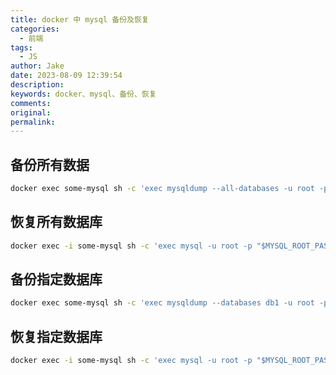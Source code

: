 ```yaml
---
title: docker 中 mysql 备份及恢复
categories:
  - 前端
tags:
  - JS
author: Jake
date: 2023-08-09 12:39:54
description:
keywords: docker、mysql、备份、恢复
comments:
original:
permalink:
---
```


<!-- 以上是摘要 -->

<!--more-->

## 备份所有数据

```sh
docker exec some-mysql sh -c 'exec mysqldump --all-databases -u root -p "$MYSQL_ROOT_PASSWORD"' > /some/path/all-databases.sql
```

## 恢复所有数据库

```sh
docker exec -i some-mysql sh -c 'exec mysql -u root -p "$MYSQL_ROOT_PASSWORD"' < /some/path/all-databases.sql
```

## 备份指定数据库

```sh
docker exec some-mysql sh -c 'exec mysqldump --databases db1 -u root -p "$MYSQL_ROOT_PASSWORD"' > /some/path/db1-backup.sql
```

## 恢复指定数据库

```sh
docker exec -i some-mysql sh -c 'exec mysql -u root -p "$MYSQL_ROOT_PASSWORD"' < /some/path/db1-backup.sql
```